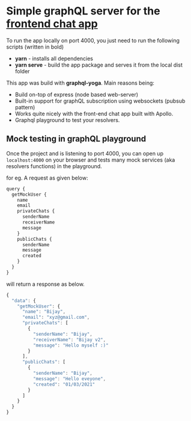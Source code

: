 # Simple graphQL server for the [frontend chat app](https://github.com/bijay007/chat_react_client)
To run the app locally on port 4000, you just need to run the following scripts (written in bold)
-   **yarn** - installs all dependencies
-   **yarn serve** - build the app package and serves it from the local dist folder

This app was build with **graphql-yoga**. Main reasons being:
- Build on-top of express (node based web-server)
- Built-in support for graphQL subscription using websockets (pubsub pattern)
- Works quite nicely with the front-end chat app built with Apollo.
- Graphql playground to test your resolvers.
## Mock testing in graphQL playground
Once the project and is listening to port 4000, you can open up `localhost:4000` on your browser and tests many mock services (aka resolvers functions) in the playground.

for eg. A request as given below:

```js
query {
  getMockUser {
    name
    email
    privateChats {
      senderName
      receiverName
      message
    }
    publicChats {
      senderName
      message
      created
    }
  }
}
```
will return a response as below.
```js
{
  "data": {
    "getMockUser": {
      "name": "Bijay",
      "email": "xyz@gmail.com",
      "privateChats": [
        {
          "senderName": "Bijay",
          "receiverName": "Bijay v2",
          "message": "Hello myself :)"
        }
      ],
      "publicChats": [
        {
          "senderName": "Bijay",
          "message": "Hello eveyone",
          "created": "01/03/2021"
        }
      ]
    }
  }
}
```
